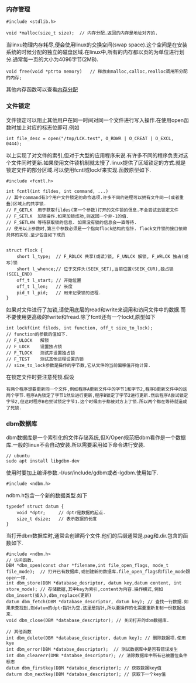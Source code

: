 ### 内存管理
```
#include <stdlib.h>

void *malloc(size_t size);  // 内存分配.返回的内存是地址对齐的.
```
当linxu物理内存耗尽,便会使用linux的交换空间(swap space).这个空间是在安装系统的时候分配的独立的磁盘区域.在linux中,所有的内存都以页的为单位进行划分.通常每一页的大小为4096字节(2MB).
```
void free(void *ptrto memory)   // 释放由malloc,calloc,realloc调用所分配的内存;
```
其他内存函数可以查看[内存分配](https://github.com/AdolphGithub/modern_c/tree/master/chapter/%E5%86%85%E5%AD%98%E5%88%86%E9%85%8D)
### 文件锁定
文件锁定可以阻止其他用户在同一时间对同一个文件进行写入操作.在使用open函数时加上对应的标志位即可.例如
```
int file_desc = open("/tmp/LCK.test", O_RDWR | O_CREAT | O_EXCL, 0444);
```
以上实现了对文件的索引,但对于大型的应用程序来说.有许多不同的程序负责对这个文件同时更新.如果使用文件锁机制就太慢了.linux提供了区域锁定的方式.就是锁定文件的部分区域.可以使用fcntl或lockf来实现.函数原型如下.
```
#include <fcntl.h>

int fcntl(int fildes, int command, ...)
// 其中command有3个用户文件锁定的命令选项.许多不同的进程可以拥有文件同一(或者重叠)区域上的共享锁.
// F_GETLK  用于获取fildes(第一个参数)打开的文件锁的信息.不会尝试去锁定文件
// F_SETLK  加锁操作.如果加锁成功,则返回一个非-1的值.
// F_SETLKW 等待获取锁的信息. 如果没有锁的信息会一直等待.
// 使用以上参数时,第三个参数必须是一个指向flock结构的指针. flock文件锁的接口依赖具体的实现.至少包含如下成员


struct flock {
    short l_type;  // F_RDLCK 共享(或读)锁, F_UNLCK 解锁, F_WRLCK 独占(或写)锁
    short l_whence;// 位于文件头(SEEK_SET),当前位置(SEEK_CUR),独占锁(SEEL_END)
    off_t l_start; // 开始位置
    off_t l_len;   // 长度
    pid_t l_pid;   // 用来记录锁的进程.
}
```
如果对文件进行了加锁,请使用底层的read和write来调用和访问文件中的数据.而不要使用更高级的fwrite和fread.除了fcntl还有一个lockf,原型如下
```
int lockf(int fileds, int function, off_t size_to_lock);
// function的参数的值如下.
// F_ULOCK   解锁
// F_LOCK    设置独占锁
// F_TLOCK   测试并设置独占锁
// F_TEST    测试其他进程设置的锁
// size_to_lock参数是操作的字节数,它从文件的当前偏移值开始计算.
```
在锁定文件时要注意死锁.假设
```
有两个程序想要更新同一个文件,例如程序A更新文件中的字节1和字节2,程序B更新文件中的这两个字节.程序A先锁定了字节1然后进行更新,程序B锁定了字节2进行更新.然后程序A尝试锁定字节2,但这时程序B也尝试锁定字节1.这个时候由于都被对方上了锁.所以两个都在等待就造成了死锁.
```
### dbm数据库
dbm数据库是一个索引化的文件存储系统,但X/Open规范把dbm看作是一个数据库.一般的linux不会自动安装.所以需要采用如下命令进行安装.
```
// ubuntu
sudo apt install libgdbm-dev
```
使用时要加上编译参数.-I/usr/include/gdbm或者-lgdbm.使用如下.
```
#include <ndbm.h>
```
ndbm.h包含一个新的数据类型.如下
```
typedef struct datum {
    void *dptr;     // dptr是数据的起点.
    size_t dsize;   // 表示数据的长度
}
```
当打开dbm数据库时,通常会创建两个文件.他们的后缀通常是.pag和.dir.包含的函数如下.
```
#include <ndbm.h>
// 访问函数. 
DBM *dbm_open(const char *filename,int file_open_flags, mode_t file_mode);  // 打开已有数据库,或创建新的数据库.file_open_flags和file_mode跟open一样.
int dbm_store(DBM *database_desriptor, datum key,datum content, int store_mode); // 存储数据,其中key为索引,content为内容.操作模式,例如dbm_insert(插入),dbm_replace(更新)
datum dbm_fetch(DBM *database_descriptor, datum key); // 查找一行数据.如果未查找到,则datum的dptr指针为空.这里是指针,所以要操作的化需要重新复制一份数据出来.
void dbm_close(DBM *database_descriptor); // 关闭打开的dbm数据库.

// 其他函数
int dbm_delete(DBM *database_descriptor, datum key); // 删除数据项.使用kye
int dbm_error(DBM *databse_descriptor);  // 测试数据库中是否有错误发生
int dbm_clearerr(DMB *databse_descriptor); // 清除数据库中所有已被置位条件标志
datum dbm_firstkey(DBM *databse_descriptor); // 获取数据key值
daturm dbm_nextkey(DBM *databse_descriptor); // 获取下一个key值
```
